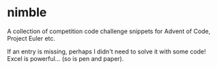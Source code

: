 # nimble
A collection of competition code challenge snippets for Advent of Code, Project Euler etc.

If an entry is missing, perhaps I didn't need to solve it with some code! Excel is powerful... (so is pen and paper).